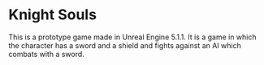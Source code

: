 # Knight Souls
 This is a prototype game made in Unreal Engine 5.1.1.
 It is a game in which the character has a sword and a shield and fights against an AI which combats with a sword.
 
